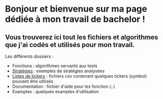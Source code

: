 # **Bonjour et bienvenue sur ma page dédiée à mon travail de bachelor !**



## Vous trouverez ici tout les fichiers et algorithmes que j'ai codés et utilisés pour mon travail.

Les différents dossiers :

- Fonctions : algorithmes servants aux tests
- [Stratégies](https://github.com/MartinsAlex/Backtesting/tree/master/Strat%C3%A9gies) : exemples de stratégies analysées
- [Listes de tickers](https://github.com/MartinsAlex/Backtesting/tree/master/Listes%20de%20tickers) : fichiers csv contenant quelques tickers (symbol) pouvant être utilisés
- Documentation : fichier d'aide pour les fonction (..)
- Examples : quelques examples d'utilisation
